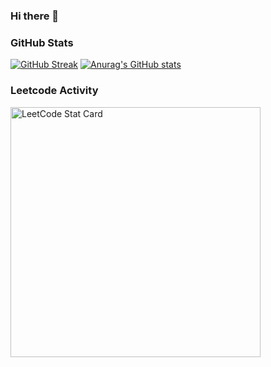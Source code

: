 ### Hi there 👋

### GitHub Stats
[![GitHub Streak](http://github-readme-streak-stats.herokuapp.com?user=ryannealeigh)](https://git.io/streak-stats)
[![Anurag's GitHub stats](https://github-readme-stats.vercel.app/api?username=ryannealeigh&count_private=true&show_icons=true)](https://github.com/anuraghazra/github-readme-stats)
<!--
**ryannealeigh/ryannealeigh** is a ✨ _special_ ✨ repository because its `README.md` (this file) appears on your GitHub profile.

Here are some ideas to get you started:

- 🔭 I’m currently working on ...
- 🌱 I’m currently learning ...
- 👯 I’m looking to collaborate on ...
- 🤔 I’m looking for help with ...
- 💬 Ask me about ...
- 📫 How to reach me: ...
- 😄 Pronouns: ...
- ⚡ Fun fact: ...
-->
### Leetcode Activity
<a href="https://github.com/KnlnKS/leetcode-stats">
  <img alt="LeetCode Stat Card" src="https://apu5rh8gxk.execute-api.us-east-1.amazonaws.com/default/leetcode-stats?username=ryannealeigh" width="400"/>
</a>
